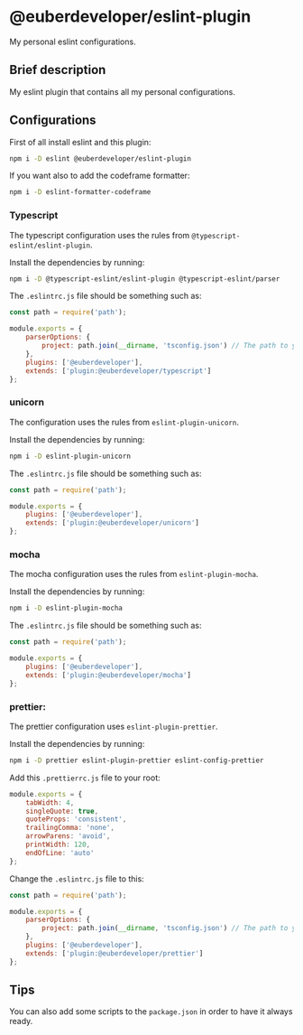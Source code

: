 # @euberdeveloper/eslint-plugin
My personal eslint configurations.

## Brief description

My eslint plugin that contains all my personal configurations.

## Configurations

First of all install eslint and this plugin:

```bash
npm i -D eslint @euberdeveloper/eslint-plugin
```

If you want also to add the codeframe formatter:

```bash
npm i -D eslint-formatter-codeframe
```

### Typescript

The typescript configuration uses the rules from `@typescript-eslint/eslint-plugin`.

Install the dependencies by running:

```bash
npm i -D @typescript-eslint/eslint-plugin @typescript-eslint/parser
```

The `.eslintrc.js` file should be something such as:

```js
const path = require('path');

module.exports = {
    parserOptions: {
        project: path.join(__dirname, 'tsconfig.json') // The path to your tsconfig.json
    },
    plugins: ['@euberdeveloper'],
    extends: ['plugin:@euberdeveloper/typescript']
};
```

### unicorn

The configuration uses the rules from `eslint-plugin-unicorn`.

Install the dependencies by running:

```bash
npm i -D eslint-plugin-unicorn
```

The `.eslintrc.js` file should be something such as:

```js
const path = require('path');

module.exports = {
    plugins: ['@euberdeveloper'],
    extends: ['plugin:@euberdeveloper/unicorn']
};
```

### mocha

The mocha configuration uses the rules from `eslint-plugin-mocha`.

Install the dependencies by running:

```bash
npm i -D eslint-plugin-mocha
```

The `.eslintrc.js` file should be something such as:

```js
const path = require('path');

module.exports = {
    plugins: ['@euberdeveloper'],
    extends: ['plugin:@euberdeveloper/mocha']
};
```

### prettier:

The prettier configuration uses `eslint-plugin-prettier`.

Install the dependencies by running:

```bash
npm i -D prettier eslint-plugin-prettier eslint-config-prettier
```

Add this `.prettierrc.js` file to your root:

```js
module.exports = {
    tabWidth: 4,
    singleQuote: true,
    quoteProps: 'consistent',
    trailingComma: 'none',
    arrowParens: 'avoid',
    printWidth: 120,
    endOfLine: 'auto'
};
```

Change the `.eslintrc.js` file to this:

```js
const path = require('path');

module.exports = {
    parserOptions: {
        project: path.join(__dirname, 'tsconfig.json') // The path to your tsconfig.json
    },
    plugins: ['@euberdeveloper'],
    extends: ['plugin:@euberdeveloper/prettier']
};
```

## Tips

You can also add some scripts to the `package.json` in order to have it always ready.
